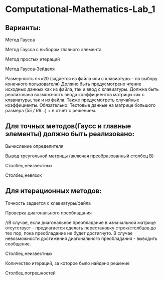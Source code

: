 # Computational-Mathematics-Lab_1
## Варианты:
Метод Гаусса

Метод Гаусса с выбором главного элемента

Метод простых итераций

Метод Гаусса-Зейделя


Размерность n<=20 (задается из файла или с клавиатуры - по выбору конечного пользователя)
Должно быть предусмотрено чтение исходных данных как из файла, так и ввод с клавиатуры.
Должна быть реализована возможность ввода коэффициентов матрицы как с клавиатуры, так и из файла. Также предусмотреть случайные коэффициенты.
Обязательно: Тестовые данные на матрице большого размера (5*5 / 6*6...) + в отчёт с решением.

## Для точных методов(Гаусс и главные элементы) должно быть реализовано:

Вычисление определителя

Вывод треугольной  матрицы (включая преобразованный столбец В)

Столбец неизвестных

Столбец невязок

## Для итерационных методов:

Точность задается с клавиатуры/файла

Проверка диагонального преобладания

//В случае, если диагональное преобладание в изначальной матрице отсутствует - предлагается сделать перестановку строк/столбцов до тех пор, пока преобладание не будет достигнуто. В случае невозможности достижения диагонального преобладания - выводить сообщение.

Столбец неизвестных

Количество итераций, за которое было найдено решение

Столбец погрешностей
